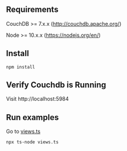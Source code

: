 ## Requirements

CouchDB >= 7.x.x (http://couchdb.apache.org/)

Node >= 10.x.x (https://nodejs.org/en/)

## Install

```
npm install
```

## Verify Couchdb is Running

Visit http://localhost:5984

## Run examples

Go to [views.ts](examples/views/views.ts)

```
npx ts-node views.ts
```
